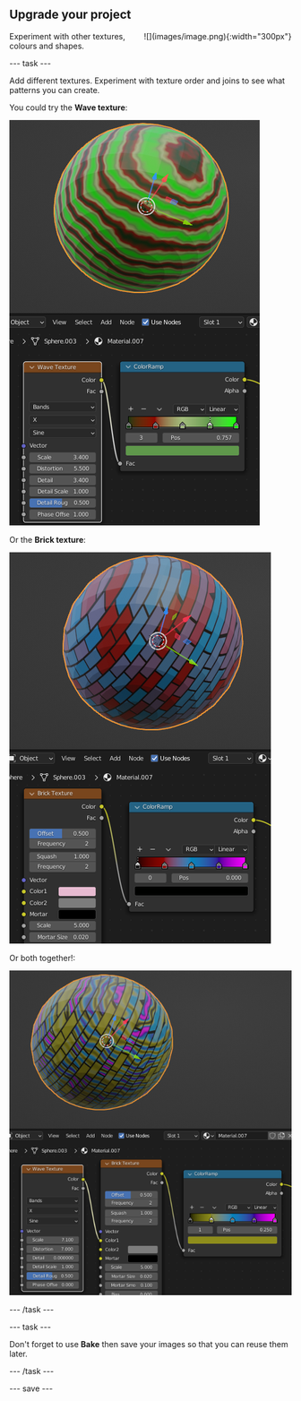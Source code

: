## Upgrade your project

<div style="display: flex; flex-wrap: wrap">
<div style="flex-basis: 200px; flex-grow: 1; margin-right: 15px;">
Experiment with other textures, colours and shapes.
</div>
<div>
![](images/image.png){:width="300px"}
</div>
</div>

--- task ---

Add different textures. Experiment with texture order and joins to see what patterns you can create.

You could try the **Wave texture**:

![A 3D sphere with colourful ColorRamp and Wave texture boxes.](images/wave-texture.png)

Or the **Brick texture**:

![A 3D sphere with colourful ColorRamp and Brick texture boxes.](images/brick-texture.png)

Or both together!:

![A 3D sphere with colourful ColorRamp and both Wave and Brick texture boxes.](images/both-textures.png)

--- /task ---

--- task ---

Don't forget to use **Bake** then save your images so that you can reuse them later.

--- /task ---

--- save ---